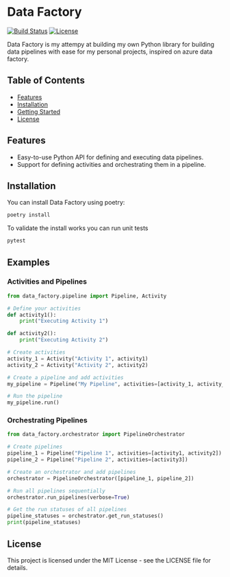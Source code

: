 # Data Factory

[![Build Status](https://github.com/jperod/data_factory/actions/workflows/ci-pylint-pytest.yml/badge.svg)](https://github.com/jperod/data_factory/actions)
[![License](https://img.shields.io/badge/license-MIT-blue.svg)](https://opensource.org/licenses/MIT)

Data Factory is my attempy at building my own Python library for building data pipelines with ease for my personal projects, inspired on azure data factory.

## Table of Contents

- [Features](#features)
- [Installation](#installation)
- [Getting Started](#examples)
- [License](#license)

## Features

- Easy-to-use Python API for defining and executing data pipelines.
- Support for defining activities and orchestrating them in a pipeline.

## Installation

You can install Data Factory using poetry:

```bash
poetry install
```

To validate the install works you can run unit tests
```py
pytest
```

## Examples

### Activities and Pipelines
```py
from data_factory.pipeline import Pipeline, Activity

# Define your activities
def activity1():
    print("Executing Activity 1")

def activity2():
    print("Executing Activity 2")

# Create activities
activity_1 = Activity("Activity 1", activity1)
activity_2 = Activity("Activity 2", activity2)

# Create a pipeline and add activities
my_pipeline = Pipeline("My Pipeline", activities=[activity_1, activity_2])

# Run the pipeline
my_pipeline.run()

```
### Orchestrating Pipelines
```py
from data_factory.orchestrator import PipelineOrchestrator

# Create pipelines
pipeline_1 = Pipeline("Pipeline 1", activities=[activity1, activity2])
pipeline_2 = Pipeline("Pipeline 2", activities=[activity3])

# Create an orchestrator and add pipelines
orchestrator = PipelineOrchestrator([pipeline_1, pipeline_2])

# Run all pipelines sequentially
orchestrator.run_pipelines(verbose=True)

# Get the run statuses of all pipelines
pipeline_statuses = orchestrator.get_run_statuses()
print(pipeline_statuses)
```

## License

This project is licensed under the MIT License - see the LICENSE file for details.
